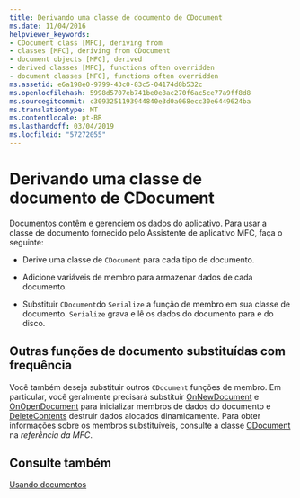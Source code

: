 ```yaml
---
title: Derivando uma classe de documento de CDocument
ms.date: 11/04/2016
helpviewer_keywords:
- CDocument class [MFC], deriving from
- classes [MFC], deriving from CDocument
- document objects [MFC], derived
- derived classes [MFC], functions often overridden
- document classes [MFC], functions often overridden
ms.assetid: e6a198e0-9799-43c0-83c5-04174d8b532c
ms.openlocfilehash: 5998d5707eb741be0e8ac270f6ac5ce77a9ff8d8
ms.sourcegitcommit: c3093251193944840e3d0a068ecc30e6449624ba
ms.translationtype: MT
ms.contentlocale: pt-BR
ms.lasthandoff: 03/04/2019
ms.locfileid: "57272055"
---
```

# <a name="deriving-a-document-class-from-cdocument"></a>Derivando uma classe de documento de CDocument

Documentos contêm e gerenciem os dados do aplicativo. Para usar a classe de documento fornecido pelo Assistente de aplicativo MFC, faça o seguinte:

- Derive uma classe de `CDocument` para cada tipo de documento.

- Adicione variáveis de membro para armazenar dados de cada documento.

- Substituir `CDocument`do `Serialize` a função de membro em sua classe de documento. `Serialize` grava e lê os dados do documento para e do disco.

## <a name="other-document-functions-often-overridden"></a>Outras funções de documento substituídas com frequência

Você também deseja substituir outros `CDocument` funções de membro. Em particular, você geralmente precisará substituir [OnNewDocument](../mfc/reference/cdocument-class.md#onnewdocument) e [OnOpenDocument](../mfc/reference/cdocument-class.md#onopendocument) para inicializar membros de dados do documento e [DeleteContents](../mfc/reference/cdocument-class.md#deletecontents) destruir dados alocados dinamicamente. Para obter informações sobre os membros substituíveis, consulte a classe [CDocument](../mfc/reference/cdocument-class.md) na *referência da MFC*.

## <a name="see-also"></a>Consulte também

[Usando documentos](../mfc/using-documents.md)
